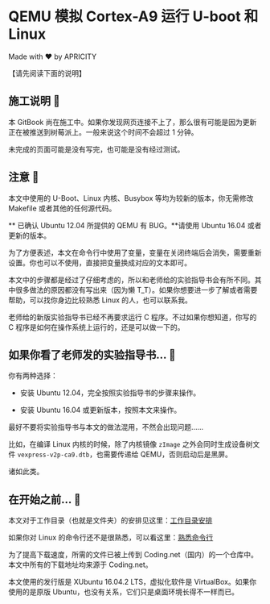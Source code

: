 # QEMU 模拟 Cortex-A9 运行 U-boot 和 Linux

Made with ❤️ by APRICITY

【请先阅读下面的说明】


## 施工说明 🚧

本 GitBook 尚在施工中。如果你发现网页连接不上了，那么很有可能是因为更新正在被推送到树莓派上。一般来说这个时间不会超过 1 分钟。

未完成的页面可能是没有写完，也可能是没有经过测试。


## 注意 🔮


本文中使用的 U-Boot、Linux 内核、Busybox 等均为较新的版本，你无需修改 Makefile 或者其他的任何源代码。

** 已确认 Ubuntu 12.04 所提供的 QEMU 有 BUG。**请使用 Ubuntu 16.04 或者更新的版本。

为了方便表述，本文在命令行中使用了变量，变量在关闭终端后会消失，需要重新设置。你也可以不使用，直接把变量换成对应的文本即可。

本文中的步骤都是经过了仔细考虑的，所以和老师给的实验指导书会有所不同。其中很多做法的原因都没有写出来（因为懒 T_T）。如果你想要进一步了解或者需要帮助，可以找你身边比较熟悉 Linux 的人，也可以联系我。

老师给的新版实验指导书已经不再要求运行 C 程序。不过如果你想知道，你写的 C 程序是如何在操作系统上运行的，还是可以做一下的。


## 如果你看了老师发的实验指导书... 📜

你有两种选择：

* 安装 Ubuntu 12.04，完全按照实验指导书的步骤来操作。

* 安装 Ubuntu 16.04 或更新版本，按照本文来操作。

最好不要将实验指导书与本文的做法混用，不然会出现问题……

比如，在编译 Linux 内核的时候，除了内核镜像 `zImage` 之外会同时生成设备树文件 `vexpress-v2p-ca9.dtb`，也需要传递给 QEMU，否则启动后是黑屏。

诸如此类。


## 在开始之前... 🤔

本文对于工作目录（也就是文件夹）的安排见这里：[工作目录安排](appendix/workspace-structure.md)

如果你对 Linux 的命令行还不是很熟悉，可以看这里：[熟悉命令行](appendix/intro-commandline.md)

为了提高下载速度，所需的文件已被上传到 Coding.net（国内）的一个仓库中。本文中所有的下载地址均来源于 Coding.net。

本文使用的发行版是 XUbuntu 16.04.2 LTS，虚拟化软件是 VirtualBox。如果你使用的是原版 Ubuntu，也没有关系，它们只是桌面环境长得不一样而已。

